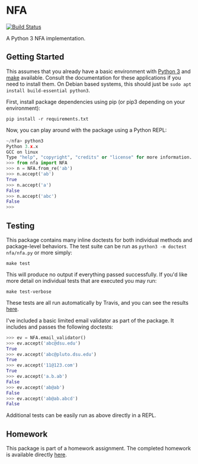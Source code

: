 NFA
===

[![Build Status](https://travis-ci.org/jncraton/nfa.svg?branch=master)](https://travis-ci.org/jncraton/nfa)

A Python 3 NFA implementation.

Getting Started
---------------

This assumes that you already have a basic environment with [Python 3](https://www.python.org/) and [make](https://www.gnu.org/software/make/) available. Consult the documentation for these applications if you need to install them. On Debian based systems, this should just be `sudo apt install build-essential python3`.

First, install package dependencies using pip (or pip3 depending on your environment):

`pip install -r requirements.txt`

Now, you can play around with the package using a Python REPL:

```python
~/nfa> python3
Python 3.x.x
GCC on linux
Type "help", "copyright", "credits" or "license" for more information.
>>> from nfa import NFA
>>> n = NFA.from_re('ab')
>>> n.accept('ab')
True
>>> n.accept('a')
False
>>> n.accept('abc')
False
>>> 
```

Testing
-------

This package contains many inline doctests for both individual methods and package-level behaviors. The test suite can be run as `python3 -m doctest nfa/nfa.py` or more simply:

```
make test
```

This will produce no output if everything passed successfully. If you'd like more detail on individual tests that are executed you may run:

```
make test-verbose
```

These tests are all run automatically by Travis, and you can see the results [here](https://travis-ci.org/jncraton/nfa).

I've included a basic limited email validator as part of the package. It includes and passes the following doctests:

```python
>>> ev = NFA.email_validator()
>>> ev.accept('abc@dsu.edu')
True
>>> ev.accept('abc@pluto.dsu.edu')
True
>>> ev.accept('11@123.com')
True
>>> ev.accept('a.b.ab')
False
>>> ev.accept('ab@ab')
False
>>> ev.accept('ab@ab.abcd')
False
```

Additional tests can be easily run as above directly in a REPL.

Homework
--------

This package is part of a homework assignment. The completed homework is available directly [here](https://rawgit.com/jncraton/nfa/master/hw1.html).


